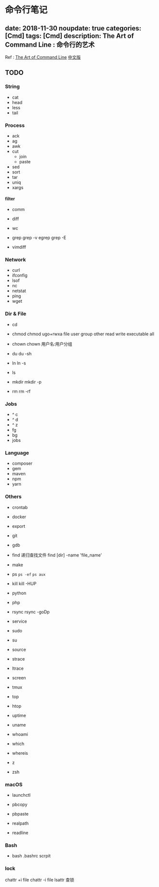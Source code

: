 # 命令行笔记

date: 2018-11-30
noupdate: true
categories: [Cmd]
tags: [Cmd]
description: The Art of Command Line : 命令行的艺术
-----------------

Ref : [The Art of Command Line](https://github.com/jlevy/the-art-of-command-line/blob/master/README.md)
[中文版](https://github.com/jlevy/the-art-of-command-line/blob/master/README-zh.md)

## TODO

### String

- cat
- head
- less
- tail

### Process

- ack
- ag
- awk
- cut
    - join
    - paste
- sed
- sort
- tar
- uniq
- xargs

#### filter

- comm
- diff
- wc

- grep
grep -v
egrep
grep -E

- vimdiff

### Network

- curl
- ifconfig
- lsof
- nc
- netstat
- ping
- wget

### Dir & File

- cd

- chmod
chmod ugo+rwxa file    user group other read write executable all

- chown
chown 用户名:用户分组

- du
du -sh

- ln
ln -s

- ls

- mkdir
mkdir -p

- rm
rm -rf

### Jobs

- ^ c
- ^ d
- ^ z
- fg
- bg
- jobs

### Language

- composer
- gem
- maven
- npm
- yarn

### Others

- crontab
- docker
- export
- git
- gdb

- find
递归查找文件
find [dir] -name 'file_name'

- make

- ps
`ps -ef`
`ps aux`
- kill
kill -HUP

- python
- php

- rsync
rsync -goDp

- service
- sudo
- su
- source
- strace
- ltrace

- screen
- tmux

- top
- htop

- uptime
- uname
- whoami
- which
- whereis

- z
- zsh

### macOS

- launchctl
- pbcopy
- pbpaste
- realpath

- readline

### Bash

- bash
.bashrc
scrpit

### lock

chattr +i file
chattr -i file
lsattr 查锁
